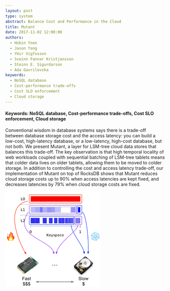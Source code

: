 ```yaml
---
layout: post
type: system
abstract: Balance Cost and Performance in the Cloud
title: Mutant
date: 2017-11-02 12:00:00
authors:
  - Hobin Yoon
  - Jason Yang
  - Ymir Vigfusson
  - Sveinn Fannar Kristjansson
  - Steinn E. Sigurdarson
  - Ada Gavrilovska
keywords:
  - NoSQL database
  - Cost-performance trade-offs
  - Cost SLO enforcement
  - Cloud storage
---
```


#### Keywords: NoSQL database, Cost-performance trade-offs, Cost SLO enforcement, Cloud storage

Conventional wisdom in database systems says there is a trade-off between database storage cost and the access latency:
  you can build a low-cost, high-latency database, or a low-latency, high-cost database, but not both.
We present Mutant, a layer for LSM-tree cloud data stores that balances this trade-off.
The key observation is that high temporal locality of web workloads coupled with sequential batching
  of LSM-tree tablets means that colder data lives on older tablets, allowing them to be moved to colder storage.
In addition to controlling the cost and access latency trade-off,
  our implementation of Mutant on top of RocksDB shows that Mutant reduces cloud storage costs up to 90%
when access latencies are kept fixed, and decreases latencies by 79% when cloud storage costs are fixed.

<img class="ui centered large rounded image" style="width: 300px; height: 300px;" src="../resources/projects/mutant/mutant-design-highlevel.png"/>
